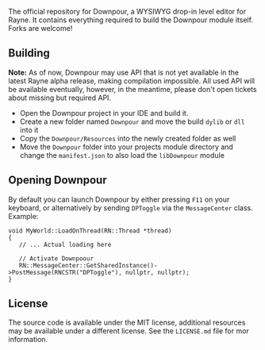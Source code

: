 The official repository for Downpour, a WYSIWYG drop-in level editor for Rayne. It contains everything required to build the Downpour module itself. Forks are welcome!

## Building

**Note:** As of now, Downpour may use API that is not yet available in the latest Rayne alpha release, making compilation impossible. All used API will be available eventually, however, in the meantime, please don't open tickets about missing but required API.

 * Open the Downpour project in your IDE and build it.
 * Create a new folder named `Downpour` and move the build `dylib` or `dll` into it
 * Copy the `Downpour/Resources` into the newly created folder as well
 * Move the `Downpour` folder into your projects module directory and change the `manifest.json` to also load the `libDownpour` module
 
## Opening Downpour

By default you can launch Downpour by either pressing `F11` on your keyboard, or alternatively by sending `DPToggle` via the `MessageCenter` class. Example:

	void MyWorld::LoadOnThread(RN::Thread *thread)
	{
	   // ... Actual loading here
	   
	   // Activate Downpoour
	   RN::MessageCenter::GetSharedInstance()->PostMessage(RNCSTR("DPToggle"), nullptr, nullptr);
	}
	
## License

The source code is available under the MIT license, additional resources may be available under a different license. See the `LICENSE.md` file for mor information.